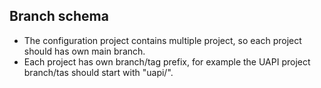 ## Branch schema

* The configuration project contains multiple project, so each project should has own main branch.
* Each project has own branch/tag prefix, for example the UAPI project branch/tas should start with "uapi/".
